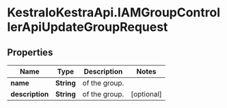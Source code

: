 # KestraIoKestraApi.IAMGroupControllerApiUpdateGroupRequest

## Properties

Name | Type | Description | Notes
------------ | ------------- | ------------- | -------------
**name** | **String** | of the group. | 
**description** | **String** | of the group. | [optional] 


